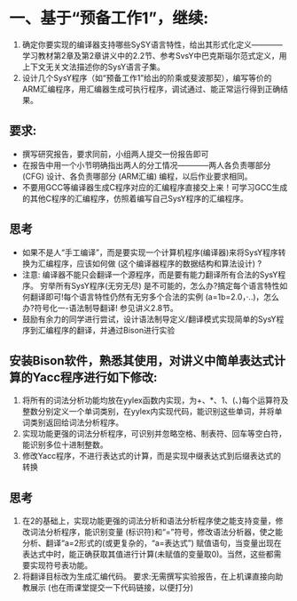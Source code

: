 # 一、基于“预备工作1”，继续:
1. 确定你要实现的编译器支持哪些SySY语言特性，给出其形式化定义————学习教材第2章及第2章讲义中的2.2节、参考SvsY中巴克斯瑙尔范式定义，用上下文无关文法描述你的SysY语言子集。
2. 设计几个SysY程序（如“预备工作1”给出的阶乘或斐波那契），编写等价的ARM汇编程序，用汇编器生成可执行程序，调试通过、能正常运行得到正确结果。

## 要求:
- 撰写研究报告，要求同前，小组两人提交一份报告即可
- 在报告中用一个小节明确指出两人的分工情况————两人各负责哪部分 (CFG) 设计、各负责哪部分 (ARM汇编) 编程，以后作业要求相同。
- 不要用GCC等编译器生成C程序对应的汇编程序直接交上来！可学习GCC生成的其他C程序的汇编程序，仿照着编写自己SysY程序的汇编程序。

## 思考
- 如果不是人“手工编译”，而是要实现一个计算机程序(编译器)来将SysY程序转换为汇编程序，应该如何做 (这个编译器程序的数据结构和算法设计) ?
- 注意: 编译器不能只会翻译一个源程序，而是要有能力翻译所有合法的SysY程序。
    穷举所有SysY程序(无穷无尽) 是不可能的，怎么办?搞定每个语言特性如何翻译即可!每个语言特性仍然有无穷多个合法的实例 (a=1b=2.0，·..)，怎么办?符号化一-语法制导翻译! 参见讲义2.8节。
- 鼓励有余力的同学进行尝试，设计语法制导定义/翻译模式实现简单的SysY程序到汇编程序的翻译，并通过Bison进行实验

## 安装Bison软件，熟悉其使用，对讲义中简单表达式计算的Yacc程序进行如下修改:
1. 将所有的词法分析功能均放在yylex函数内实现，为+、*、1、(、)每个运算符及整数分别定义一个单词类别，在yylex内实现代码，能识别这些单词，并将单词类别返回给词法分析程序。
2. 实现功能更强的词法分析程序，可识别并忽略空格、制表符、回车等空白符，能识别多位十进制整数。
3. 修改Yacc程序，不进行表达式的计算，而是实现中缀表达式到后缀表达式的转换

## 思考
1. 在2的基础上，实现功能更强的词法分析和语法分析程序使之能支持变量，修改词法分析程序，能识别变量 (标识符)和“=”符号，修改语法分析器，使之能分析、翻译“a=2形式的(或更复杂的，“a=表达式”) 赋值语句，当变量出现在表达式中时，能正确获取其值进行计算(未赋值的变量取0)。当然，这些都需要实现符号表功能。
2. 将翻译目标改为生成汇编代码。
要求:无需撰写实验报告，在上机课直接向助教展示 (也在雨课堂提交一下代码链接，以便打分)